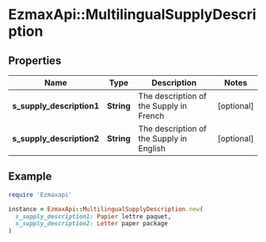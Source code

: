 # EzmaxApi::MultilingualSupplyDescription

## Properties

| Name | Type | Description | Notes |
| ---- | ---- | ----------- | ----- |
| **s_supply_description1** | **String** | The description of the Supply in French | [optional] |
| **s_supply_description2** | **String** | The description of the Supply in English | [optional] |

## Example

```ruby
require 'Ezmaxapi'

instance = EzmaxApi::MultilingualSupplyDescription.new(
  s_supply_description1: Papier lettre paquet,
  s_supply_description2: Letter paper package
)
```


